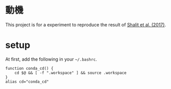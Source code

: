 # 動機
This project is for a experiment to reproduce the result of [Shalit et al. (2017)](https://arxiv.org/pdf/1606.03976.pdf).

# setup
At first, add the following in your `~/.bashrc`.
```
function conda_cd() {
    cd $@ && [ -f ".workspace" ] && source .workspace
}
alias cd="conda_cd"
```
